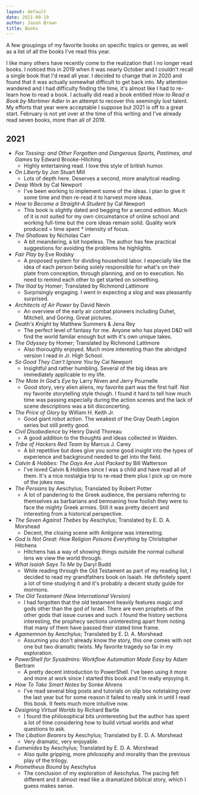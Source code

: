 ```yaml
---
layout: default
date: 2021-09-19
author: Jason Brown
title: Books
---
```

A few groupings of my favorite books on specific topics or genres, as well as a list of all the books I've read this year.

I like many others have recently come to the realization that I no longer read books. I noticed this in 2019 when it was nearly October and I couldn't recall a single book that I'd read all year. I decided to change that in 2020 and found that it was actually somewhat difficult to get back into. My attention wandered and I had difficulty finding the time, it's almost like I had to re-learn how to read a book. I actually did read a book entitled *How to Read a Book by Mortimer Adler* in an attempt to recover this seemingly lost talent. My efforts that year were acceptable I suppose but 2021 is off to a great start. February is not yet over at the time of this writing and I've already read seven books, more than all of 2019.

## 2021
* *Fox Tossing: and Other Forgotten and Dangerous Sports, Pastimes, and Games* by Edward Brooke-Hitching
	* Highly entertaining read. I love this style of british humor.
* *On Liberty* by Jon Stuart Mill
	* Lots of depth here. Deserves a second, more analytical reading.
* *Deep Work* by Cal Newport
	* I've been working to implement some of the ideas. I plan to give it some time and then re-read it to harvest more ideas.
* *How to Become a Straight-A Student* by Cal Newport
	* This book is slightly dated and begging for a second edition. Much of it is not suited for my own circumstance of online school and working full-time but the core ideas remain solid. Quality work produced = time spent * intensity of focus.
* *The Shallows* by Nicholas Carr
	* A bit meandering, a bit hopeless. The author has few practical suggestions for avoiding the problems he highlights.
* *Fair Play* by Eve Rodsky
	* A proposed system for dividing household labor. I especially like the idea of each person being solely responsible for what's on their plate from conception, through planning, and on to execution. No need to remind each other to get started on something.
* *The Iliad* by Homer; Translated by Richmond Lattimore
	* Surprisingly engaging. I went in expecting a slog and was pleasantly surprised.
* *Architects of Air Power* by David Nevin
	* An overview of the early air combat pioneers including Duhet, Mitchell, and Goring. Great pictures.
* *Death's Knight* by Matthew Summers & Jena Rey
	* The perfect level of fantasy for me. Anyone who has played D&D will find the world familar enough but with it's own unique takes.
* *The Odyssey* by Homer; Translated by Richmond Lattimore
	* Also thoroughly enjoyed. Much more interesting than the abridged version I read in Jr. High School.
* *So Good They Can't Ignore You* by Cal Newport
	* Insightful and rather humbling. Several of the big ideas are immediately applicable to my life.
* *The Mote In God's Eye* by Larry Niven and Jerry Pournelle
	* Good story, very alien aliens, my favorite part was the first half. Not my favorite storytelling style though. I found it hard to tell how much time was passing especially during the action scenes and the lack of scene descriptions was a bit disconcerting.
* *The Price of Glory* by William H. Keith Jr.
	* Good giant robot action. The weakest of the Gray Death Legion series but still pretty good.
* *Civil Disobedience* by Henry David Thoreau
	* A good addition to the thoughts and ideas collected in Walden.
* *Tribe of Hackers Red Team* by Marcus J. Carey
	* A bit repetitive but does give you some good insight into the types of experience and background needed to get into the field.
* *Calvin & Hobbes: The Days Are Just Packed* by Bill Watterson
	* I've loved Calvin & Hobbes since I was a child and have read all of them. It's a nice nostalgia trip to re-read them plus I pick up on more of the jokes now.
* *The Persians* by Aeschylus; Translated by Robert Potter
	* A lot of pandering to the Greek audience, the persians referring to themselves as barbarians and bemoaning how foolish they were to face the mighty Greek armies. Still it was pretty decent and interesting from a historical perspective.
* *The Seven Against Thebes* by Aeschylus; Translated by E. D. A. Morshead
	* Decent, the closing scene with Antigone was interesting.
* *God Is Not Great: How Religion Poisons Everything* by Christopher Hitchens
	* Hitchens has a way of showing things outside the normal cultural lens we view the world through.
* *What Isaiah Says To Me* by Daryl Budd
	* While reading through the Old Testament as part of my reading list, I decided to read my grandfathers book on Isaiah. He definitely spent a lot of time studying it and it's probably a decent study guide for mormons.
* *The Old Testament (New International Version)*
	* I had forgotten that the old testament heavily features magic and gods other than the god of Israel. There are even prophets of the other gods that issue curses and such. I found the history sections interesting, the prophecy sections uninteresting apart from noting that many of them have passed their stated time frame.
* *Agamemnon* by Aeschylus; Translated by E. D. A. Morshead
	* Assuming you don't already know the story, this one comes with not one but two dramatic twists. My favorite tragedy so far in my exploration.
* *PowerShell for Sysadmins: Workflow Automation Made Easy* by Adam Bertram
	* A pretty decent introduction to PowerShell. I've been using it more and more at work since I started this book and I'm really enjoying it.
* *How To Take Smart Notes* by Sonke Ahrens
	* I've read several blog posts and tutorials on slip box notetaking over the last year but for some reason it failed to really sink in until I read this book. It feels much more intuitive now.
* *Designing Virtual Worlds* by Richard Bartle
	* I found the philosophical bits uninteresting but the author has spent a lot of time considering how to build virtual worlds and what questions to ask.
* *The Libation Bearers* by Aeschylus; Translated by E. D. A. Morshead
	* Very dramatic, very enjoyable.
* *Eumenides* by Aeschylus; Translated by E. D. A. Morshead
	* Also quite gripping, more philosophy and morality than the previous play of the trilogy.
* *Prometheus Bound* by Aeschylus
	* The conclusion of my exploration of Aeschylus. The pacing felt different and it almost read like a dramatized biblical story, which I guess makes sense.
